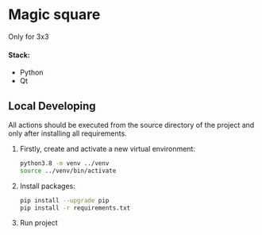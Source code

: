 # Magic square

Only for 3x3

#### Stack:

- Python
- Qt

## Local Developing

All actions should be executed from the source directory of the project and only after installing all requirements.

1. Firstly, create and activate a new virtual environment:
   ```bash
   python3.8 -m venv ../venv
   source ../venv/bin/activate
   ```
   
2. Install packages:
   ```bash
   pip install --upgrade pip
   pip install -r requirements.txt
   ```
   
3. Run project
